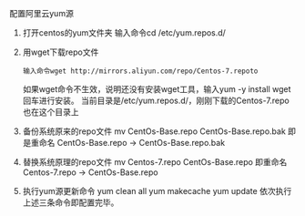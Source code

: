 配置阿里云yum源

1. 打开centos的yum文件夹
    输入命令cd /etc/yum.repos.d/
2. 用wget下载repo文件
    
    ```
    输入命令wget http://mirrors.aliyun.com/repo/Centos-7.repoto
    ```
    
    如果wget命令不生效，说明还没有安装wget工具，输入yum -y install wget 回车进行安装。
    当前目录是/etc/yum.repos.d/，刚刚下载的Centos-7.repo也在这个目录上
3. 备份系统原来的repo文件
    mv CentOs-Base.repo CentOs-Base.repo.bak
    即是重命名 CentOs-Base.repo -> CentOs-Base.repo.bak
4. 替换系统原理的repo文件
    mv Centos-7.repo CentOs-Base.repo
    即重命名 Centos-7.repo -> CentOs-Base.repo
5. 执行yum源更新命令
    yum clean all
    yum makecache
    yum update
    依次执行上述三条命令即配置完毕。



